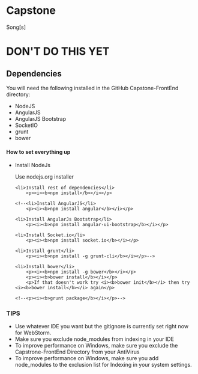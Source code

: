 # Capstone
Song[s]

<h1>DON'T DO THIS YET</h1>

<h2>Dependencies</h2>
You will need the following installed in the GitHub Capstone-FrontEnd directory:

<ul>
	<li>NodeJS</li>
	<li>AngularJS</li>
	<li>AngularJS Bootstrap</li>
	<li>SocketIO</li>
	<li>grunt</li>
	<li>bower</li>

</ul>

<h4>How to set everything up</h4>
<ul>
	<li>Install NodeJs</li>
		<p>Use nodejs.org installer</p>

	<li>Install rest of dependencies</li>
		<p><i><b>npm install</b></i></p>
	
	<!--<li>Install AngularJS</li>
		<p><i><b>npm install angular</b></i></p>
	
	<li>Install AngularJs Bootstrap</li>
		<p><i><b>npm install angular-ui-bootstrap</b></i></p>
	
	<li>Install Socket.io</li>
		<p><i><b>npm install socket.io</b></i></p>
	
	<li>Install grunt</li>
		<p><i><b>npm install -g grunt-cli</b></i></p>-->
	
	<li>Install bower</li>
		<p><i><b>npm install -g bower</b></i></p>
		<p><i><b>bower install</b></i></p>
		<p>If that doesn't work try <i><b>bower init</b></i> then try <i><b>bower install</b></i> again</p>

	<!--<p><i><b>grunt package</b></i></p>-->

</ul>

<h3>TIPS</h3>
<ul>
	<li>Use whatever IDE you want but the gitignore is currently set right now for WebStorm.</li>
	<li>Make sure you exclude node_modules from indexing in your IDE</li>
	<li>To improve performance on Windows, make sure you exclude the Capstrone-FrontEnd Directory from your AntiVirus</li>
	<li>To improve performance on Windows, make sure you add node_modules to the exclusion list for Indexing in your system settings.</li>
</ul>